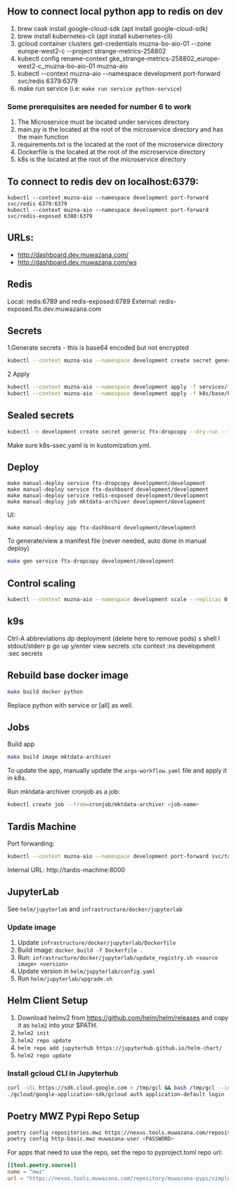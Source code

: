 ## How to connect local python app to redis on dev
1. brew cask install google-cloud-sdk (apt install google-cloud-sdk)
2. brew install kubernetes-cli (apt install kubernetes-cli)
3. gcloud container clusters get-credentials muzna-bo-aio-01 --zone europe-west2-c --project strange-metrics-258802
4. kubectl config rename-context gke_strange-metrics-258802_europe-west2-c_muzna-bo-aio-01 muzna-aio
5. kubectl --context muzna-aio --namespace development port-forward svc/redis 6379:6379
6. make run service <service-name> (i.e: `make run service python-service`)

### Some prerequisites are needed for number 6  to work
1. The Microservice must be located under services  directory
2. main.py is the located at the root of the microservice directory and has the main function
3. requirements.txt is the located at the root of the microservice directory
4. Dockerfile is the located at the root of the microservice directory
5. k8s is the located at the root of the microservice directory

## To connect to redis dev on localhost:6379:
```
kubectl --context muzna-aio --namespace development port-forward svc/redis 6379:6379
kubectl --context muzna-aio --namespace development port-forward svc/redis-exposed 6380:6379
```

## URLs:
- http://dashboard.dev.muwazana.com/
- http://dashboard.dev.muwazana.com/ws

## Redis
Local: redis:6789 and redis-exposed:6789
External: redis-exposed.ftx.dev.muwazana.com

## Secrets
1.Generate secrets - this is base64 encoded but not encrypted
```bash
kubectl --context muzna-aio --namespace development create secret generic ftx-dropcopy --from-literal=FTXKEY=CYZ -o yaml --dry-run > k8s/base/k8s-sec.yaml
```

2 Apply
```bash
kubectl --context muzna-aio --namespace development apply -f services/ftx-dropcopy/k8s/base/k8s-cm.yaml
kubectl --context muzna-aio --namespace development apply -f k8s/base/k8s-sec.yaml
```

## Sealed secrets
```bash
kubectl -n development create secret generic ftx-dropcopy --dry-run --from-literal=foo=bar -o yaml | kubeseal --context muzna-aio --controller-namespace commons --controller-name sealed-secrets -o yaml > services/ftx-dropcopy/k8s/base/k8s-ssec.yaml
```

Make sure k8s-ssec.yaml is in kustomization.yml.

## Deploy
```
make manual-deploy service ftx-dropcopy development/development
make manual-deploy service ftx-dashboard development/development
make manual-deploy service redis-exposed development/development
make manual-deploy job mktdata-archiver development/development
```

UI:
```
make manual-deploy app ftx-dashboard development/development
```

To generate/view a manifest file (never needed, auto done in manual deploy)
```bash
make gen service ftx-dropcopy development/development
```

## Control scaling
```bash
kubectl --context muzna-aio --namespace development scale --replicas 0 deployment ftx-dropcopy
```

## k9s
Ctrl-A abbreviations
dp deployment (delete here to remove pods)
s shell
l stdout/stderr
p go up
y/enter view secrets
:ctx context
:ns development
:sec secrets

## Rebuild base docker image
```bash
make build docker python
```

Replace python with service or [all] as well.

## Jobs
Build app
```bash
make build image mktdata-archiver
```

To update the app, manually update the `argo-workflow.yaml` file and apply it in k8s.

Run mktdata-archiver cronjob as a job:
```bash
kubectl create job --from=cronjob/mktdata-archiver <job-name>
```

## Tardis Machine
Port forwarding:
```bash
kubectl --context muzna-aio --namespace development port-forward svc/tardis-machine 8000:8000
```

Internal URL: http://tardis-machine:8000


## JupyterLab
See `helm/jupyterlab` and `infrastructure/docker/jupyterlab`

### Update image
1. Update `infrastructure/docker/jupyterlab/Dockerfile`
2. Build image: `docker build -f Dockerfile .`
3. Run: `infrastructure/docker/jupyterlab/update_registry.sh <source image> <version>`
4. Update version in `helm/jupyterlab/config.yaml`
5. Run `helm/jupyterlab/upgrade.sh`

## Helm Client Setup
1. Download helmv2 from https://github.com/helm/helm/releases and copy it as `helm2` into your $PATH.
2. `helm2 init`
3. `helm2 repo update`
4. `helm repo add jupyterhub https://jupyterhub.github.io/helm-chart/`
5. `helm2 repo update`

### Install gcloud CLI in Jupyterhub
```bash
curl -sSL https://sdk.cloud.google.com > /tmp/gcl && bash /tmp/gcl --install-dir=~/gcloud --disable-prompts
./gcloud/google-application-sdk/gcloud auth application-default login
```

## Poetry MWZ Pypi Repo Setup
```bash
poetry config repositories.mwz https://nexus.tools.muwazana.com/repository/muwazana-hosted-pypi/
poetry config http-basic.mwz muwazana-user <PASSWORD>
```

For apps that need to use the repo, set the repo to pyproject.toml repo url:
```toml
[[tool.poetry.source]]
name = "mwz"
url = "https://nexus.tools.muwazana.com/repository/muwazana-pypi/simple"
```
